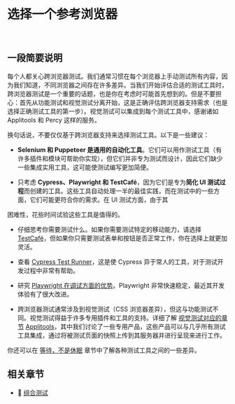 # 选择一个参考浏览器

<br/>

## 一段简要说明

每个人都关心跨浏览器测试。我们通常习惯在每个浏览器上手动测试所有内容，因为我们知道，不同浏览器之间存在许多差异。当我们开始评估合适的测试工具时，跨浏览器测试是一个重要的话题，也是你在考虑时可能首先想到的。但是不要担心：首先从功能测试和视觉测试分离开始，这是正确评估跨浏览器支持需求（也是选择正确测试工具的第一步）。视觉测试可以集成到每个测试工具中，感谢诸如 Applitools 和 Percy 这样的服务。

换句话说，不要仅仅基于跨浏览器支持来选择测试工具。以下是一些建议：

- **Selenium 和 Puppeteer 是通用的自动化工具**。它们可以用作测试工具（有许多插件和模块可帮助你实现），但它们并非专为测试而设计，因此它们缺少一些集成实用工具，这可能使测试编写更加简便。

- 只考虑 **Cypress、Playwright 和 TestCafé**，因为它们是专为**简化 UI 测试过程**而创建的工具。这些工具自动处理一半的最佳实践，而在测试中的一些方面，它们可能更符合你的需求。在 UI 测试方面，由于其

困难性，花些时间试验这些工具是值得的。

- 仔细思考你需要测试什么。如果你需要测试特定的移动能力，请选择 [TestCafé](https://testcafe.devexpress.com)，但如果你只需要测试表单和按钮是否正常工作，你在选择上就更加灵活。

- 查看 [Cypress Test Runner](https://docs.cypress.io/guides/core-concepts/test-runner.html#Command-Log)，这是使 Cypress 异于常人的工具，对于测试开发过程中非常有帮助。

- 研究 [Playwright 在调试方面的优势](https://playwright.dev/docs/trace-viewer-intro)。Playwright 非常快速稳定，最近其开发体验有了很大改进。

- 跨浏览器测试通常涉及到视觉测试（CSS 浏览器差异），但这与功能测试不同。视觉测试得益于许多专用插件和工具的支持。详细了解 [视觉测试对应的章节](../tools/visual-regression-testing.zh.md) [Applitools](https://applitools.com)，其中我们讨论了一些专用产品，这些产品可以与几乎所有测试工具集成，通过将被测试页面的快照上传到其服务器并进行呈现来进行工作。

你还可以在 [等待，不是休眠](/sections/generic-best-practices/await-dont-sleep.zh.md) 章节中了解各种测试工具之间的一些差异。

## 相关章节

- 🔗 [组合测试](/sections/advanced/combinatorial-testing.zh.md)
